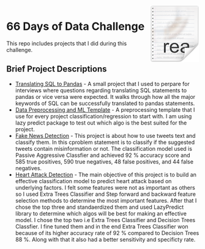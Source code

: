<img src="icon.png" align="right" />

# 66 Days of Data Challenge

This repo includes projects that I did during this challenge. 

## Brief Project Descriptions

- [Translating SQL to Pandas](https://github.com/asad-mahmood/66DaysOfData/tree/main/SQL%20to%20Pandas) - A small project that I used to perpare for interviews where questions regarding translating SQL statements to pandas or vice versa were expected. It walks through how all the major keywords of SQL can be successfully translated to pandas statements.
- [Data Preprocessing and ML Template](https://github.com/asad-mahmood/66DaysOfData/tree/main/Data%20Preprocessing%20and%20ML%20Template) - A preprocessing template that I use for every project classification/regression to start with. I am using lazy predict package to test out which algo is the best suited for the project.
- [Fake News Detection](https://github.com/asad-mahmood/66DaysOfData/tree/main/Fake%20News%20Detection) - This project is about how to use tweets text and classify them. In this cproblem statement is to classify if the suggested tweets contain misinformation or not. The classification model used is Passive Aggressive Classfier and achieved 92 % accuracy score and 585 true positives, 590 true negatives, 48 false positives, and 44 false negatives.
- [Heart Attack Detection](https://github.com/asad-mahmood/66DaysOfData/tree/main/Heart%20Failure) - The main objective of this project is to build an effective classification model to predict heart attack based on underlying factors. I felt some features were not as important as others so I used Extra Trees Classifier and Step forward and backward feature selection methods to determine the most important features. After that I chose the top three and standaerdized them and used LazyPredict library to determine which algos will be best for making an effective model. I chose the top two i.e Extra Trees Classifier and Decision Trees Classfier. I fine tuned them and in the end Extra Trees Classifier won because of its higher accuracy rate of 92 % compared to Decision Trees 88 %. Along with that it also had a better sensitivity and specificty rate.
